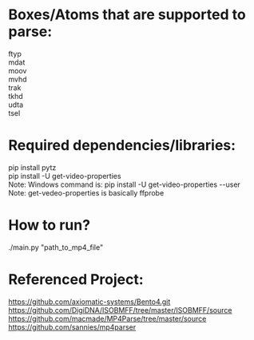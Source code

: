 # Boxes/Atoms that are supported to parse:
ftyp  
mdat  
moov  
    mvhd  
    trak  
        tkhd  
        udta  
        tsel  

# Required dependencies/libraries:  
pip install pytz  
pip install -U get-video-properties  
Note: Windows command is: pip install -U get-video-properties --user  
Note: get-vedeo-properties is basically ffprobe

# How to run?  
./main.py "path_to_mp4_file"  

# Referenced Project: 
https://github.com/axiomatic-systems/Bento4.git  
https://github.com/DigiDNA/ISOBMFF/tree/master/ISOBMFF/source  
https://github.com/macmade/MP4Parse/tree/master/source  
https://github.com/sannies/mp4parser  

